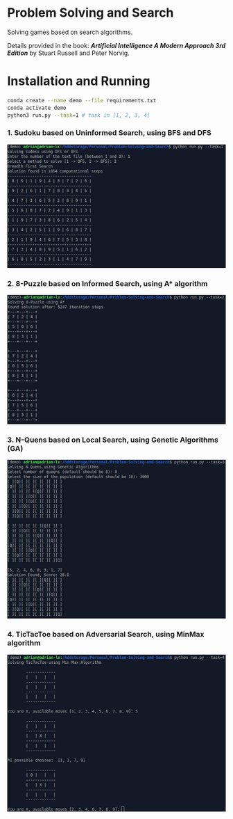 # Problem Solving and Search
Solving games based on search algorithms. 

Details provided in the book: ***Artificial Intelligence A Modern Approach 3rd Edition*** by Stuart Russell and Peter Norvig.

# Installation and Running
```bash
conda create --name demo --file requirements.txt
conda activate demo
python3 run.py --task=1 # task in [1, 2, 3, 4]
```

### 1. Sudoku based on Uninformed Search, using BFS and DFS
![](https://github.com/AdrianIordache/Problem-Solving-and-Search/blob/master/images/task-1.png)
### 2. 8-Puzzle based on Informed Search, using A* algorithm
![](https://github.com/AdrianIordache/Problem-Solving-and-Search/blob/master/images/task-2.png)
### 3. N-Quens based on Local Search, using Genetic Algorithms (GA)
![](https://github.com/AdrianIordache/Problem-Solving-and-Search/blob/master/images/task-3.png)
### 4. TicTacToe based on Adversarial Search, using MinMax algorithm
![](https://github.com/AdrianIordache/Problem-Solving-and-Search/blob/master/images/task-4.png)
